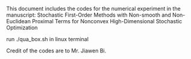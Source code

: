 This document includes the codes for the numerical experiment in the manuscript: Stochastic First-Order Methods with Non-smooth and Non-Euclidean Proximal Terms for Nonconvex
High-Dimensional Stochastic Optimization

run ./qua_box.sh in linux terminal

Credit of the codes are to Mr. Jiawen Bi.
